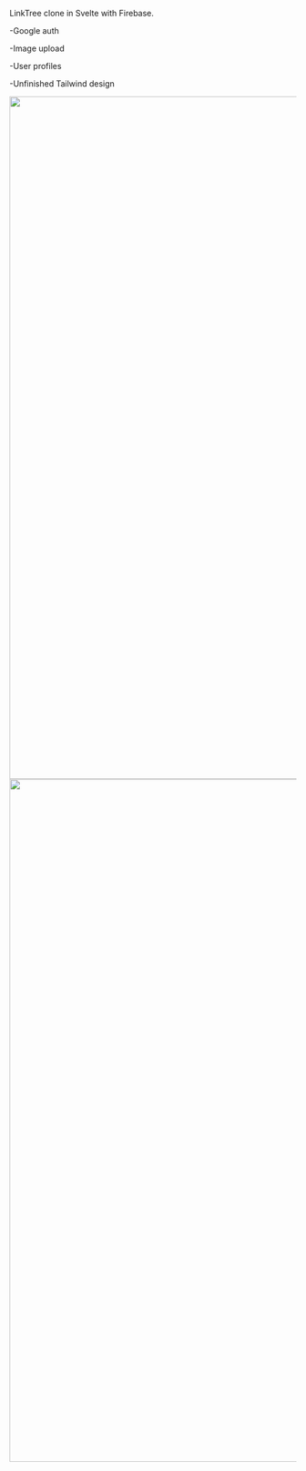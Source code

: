 LinkTree clone in Svelte with Firebase.

-Google auth

-Image upload

-User profiles

-Unfinished Tailwind design


<img src="https://github.com/Bembit/sveltekit-linktree/blob/main/landing.png" width="1200">
<img src="https://github.com/Bembit/sveltekit-linktree/blob/main/landing2.png" width="1200">
